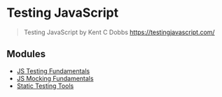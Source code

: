 # Testing JavaScript
> Testing JavaScript by Kent C Dobbs https://testingjavascript.com/

## Modules
- [JS Testing Fundamentals](https://github.com/spfave/js-testing-fundamentals)
- [JS Mocking Fundamentals](https://github.com/spfave/js-mocking-fundamentals)
- [Static Testing Tools](https://github.com/spfave/static-testing-tools/)